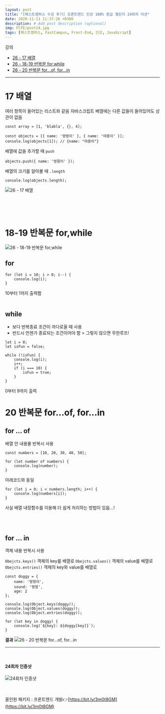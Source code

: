 ```yaml
---
layout: post
title: "[패스트캠퍼스 수강 후기] 프론트엔드 인강 100% 환급 챌린지 24회차 미션"
date: 2020-11-11 11:37:26 +0300
description: # Add post description (optional)
img: FCFE/post24.jpg
tags: [패스트캠퍼스, FastCampus, Front-End, 인강, JavaScript]
---
```


강의

- [26 - 17 배열](#17-배열)
- [26 - 18-19 반복문 for,while](#18-19-반복문-for,while)
- [26 - 20 반복문 for...of, for...in](#20-반복문-for...of,-for...in)

---

# 17 배열

여러 항목이 들어있는 리스트와 같음
자바스크립트 배열에는 다른 값들이 들어있어도 상관이 없음

```
const array = [1, 'blabla', {}, 4];
```

```
const objects = [{ name: '멍멍이' }, { name: '야옹이' }];
console.log(objects[1]); // {name: "야옹이"}
```

배열에 값을 추가할 때 `push`

```
objects.push({ name: '멍뭉이' });
```

배열의 크기를 알아볼 때 `.length`

```
console.log(objects.length);
```

![26 - 17 배열]({{site.baseurl}}/assets/img/FCFE/post24-1.png)
<br>
<br>
<br>
<br>
<br>

# 18-19 반복문 for,while

![26 - 18-19 반복문 for,while]({{site.baseurl}}/assets/img/FCFE/post24-2.png)

## for

```
for (let i = 10; i > 0; i--) {
	console.log(i);
}
```

10부터 1까지 출력함
<br>
<br>

## while

- 보다 반복종료 조건이 까다로울 때 사용
- 반드시 언젠가 종료되는 조건이어야 함 > 그렇지 않으면 무한루프!

```
let i = 0;
let isFun = false;

while (!isFun) {
	console.log(i);
	i++;
	if (i === 10) {
		isFun = true;
	}
}
```

0부터 9까지 출력

# 20 반복문 for...of, for...in

## for ... of

배열 안 내용물 반복시 사용

```
const numbers = [10, 20, 30, 40, 50];

for (let number of numbers) {
	console.log(number);
}
```

아래코드와 동일

```
for (let i = 0; i < numbers.length; i++) {
	console.log(numbers[i]);
}
```

사실 배열 내장함수를 이용해 더 쉽게 처리하는 방법이 있음...!

<br>
<br>

## for ... in

객체 내용 반복시 사용

`Obejcts.keys()` 객체의 key를 배열로
`Obejcts.values()` 객체의 value를 배열로
`Obejcts.entries()` 객체의 key와 value를 배열로

```
const doggy = {
	name: '멍멍이',
	sound: '멍멍',
	age: 2
};

console.log(Object.keys(doggy));
console.log(Object.values(doggy));
console.log(Object.entries(doggy));

for (let key in doggy) {
	console.log(`${key}: ${doggy[key]}`);
}
```

**결과**
![26 - 20 반복문 for...of, for...in]({{site.baseurl}}/assets/img/FCFE/post24-3.png)

---

<br>

#### 24회차 인증샷

![24회차 인증샷]({{site.baseurl}}/assets/img/FCFE/post24.jpg)
<br>  
<br>

올인원 패키지 : 프론트엔드 개발👉[https://bit.ly/3m0t8GM](https://bit.ly/3m0t8GM)
